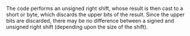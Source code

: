 The code performs an unsigned right shift, whose result is then cast to a short or byte, which discards the upper bits of the result. Since the upper bits are discarded, there may be no difference between a signed and unsigned right shift (depending upon the size of the shift).